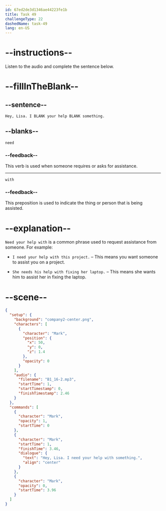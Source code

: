 ```yaml
---
id: 67ed2de3d1346ae44223fe1b
title: Task 49
challengeType: 22
dashedName: task-49
lang: en-US
---
```


<!-- (Audio) Mark: Hey, Lisa. I need your help with something. -->

# --instructions--

Listen to the audio and complete the sentence below.

# --fillInTheBlank--

## --sentence--

`Hey, Lisa. I BLANK your help BLANK something.`

## --blanks--

`need`

### --feedback--

This verb is used when someone requires or asks for assistance.

---

`with`

### --feedback--

This preposition is used to indicate the thing or person that is being assisted.

# --explanation--

`Need your help with` is a common phrase used to request assistance from someone. For example:

- `I need your help with this project.` – This means you want someone to assist you on a project.

- `She needs his help with fixing her laptop.` – This means she wants him to assist her in fixing the laptop.

# --scene--

```json
{
  "setup": {
    "background": "company2-center.png",
    "characters": [
      {
        "character": "Mark",
        "position": {
          "x": 50,
          "y": 0,
          "z": 1.4
        },
        "opacity": 0
      }
    ],
    "audio": {
      "filename": "B1_16-2.mp3",
      "startTime": 1,
      "startTimestamp": 0,
      "finishTimestamp": 2.46
    }
  },
  "commands": [
    {
      "character": "Mark",
      "opacity": 1,
      "startTime": 0
    },
    {
      "character": "Mark",
      "startTime": 1,
      "finishTime": 3.46,
      "dialogue": {
        "text": "Hey, Lisa. I need your help with something.",
        "align": "center"
      }
    },
    {
      "character": "Mark",
      "opacity": 0,
      "startTime": 3.96
    }
  ]
}
```

